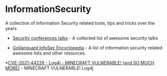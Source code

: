 # InformationSecurity
A collection of Information Security related tools, tips and tricks over the years


* [ Security conferences talks](https://github.com/PaulSec/awesome-sec-talks) - 
A collected list of awesome security talks 

* [GoVanguard InfoSec Encyclopedia](https://github.com/GoVanguard/list-infosec-encyclopedia) -
A list of information security related awesome lists and other resources.


*[CVE-2021-44228 - Log4j - MINECRAFT VULNERABLE! (and SO MUCH MORE)](https://www.youtube.com/watch?v=7qoPDq41xhQ) - 
MINECRAFT VULNERABLE! Log4j